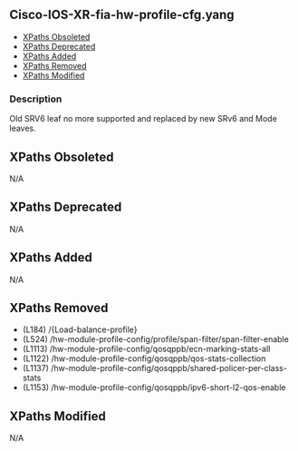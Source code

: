 ## Cisco-IOS-XR-fia-hw-profile-cfg.yang

- [XPaths Obsoleted](#xpaths-obsoleted)
- [XPaths Deprecated](#xpaths-deprecated)
- [XPaths Added](#xpaths-added)
- [XPaths Removed](#xpaths-removed)
- [XPaths Modified](#xpaths-modified)

### Description

Old SRV6 leaf no more supported and replaced by new SRv6 and Mode leaves.

## XPaths Obsoleted

N/A

## XPaths Deprecated

N/A

## XPaths Added

N/A

## XPaths Removed

- (L184)	/{Load-balance-profile}
- (L524)	/hw-module-profile-config/profile/span-filter/span-filter-enable
- (L1113)	/hw-module-profile-config/qosqppb/ecn-marking-stats-all
- (L1122)	/hw-module-profile-config/qosqppb/qos-stats-collection
- (L1137)	/hw-module-profile-config/qosqppb/shared-policer-per-class-stats
- (L1153)	/hw-module-profile-config/qosqppb/ipv6-short-l2-qos-enable

## XPaths Modified

N/A

